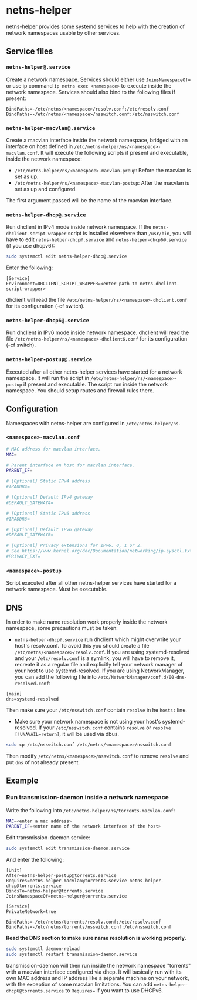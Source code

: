 netns-helper
==============================

netns-helper provides some systemd services to help with the creation of network namespaces usable by other services.

## Service files

### `netns-helper@.service`

Create a network namespace. Services should either use `JoinsNamespaceOf=` or use ip command `ip netns exec <namespace>` to execute inside the network namespace. Services should also bind to the following files if present:

```
BindPaths=-/etc/netns/<namespace>/resolv.conf:/etc/resolv.conf
BindPaths=-/etc/netns/<namespace>/nsswitch.conf:/etc/nsswitch.conf
```

### `netns-helper-macvlan@.service`

Create a macvlan interface inside the network namespace, bridged with an interface on host defined in `/etc/netns-helper/ns/<namespace>-macvlan.conf`. It will execute the following scripts if present and executable, inside the network namespace:

* `/etc/netns-helper/ns/<namespace>-macvlan-preup`: Before the macvlan is set as up.
* `/etc/netns-helper/ns/<namespace>-macvlan-postup`: After the macvlan is set as up and configured.

The first argument passed will be the name of the macvlan interface.

### `netns-helper-dhcp@.service`

Run dhclient in IPv4 mode inside network namespace. If the `netns-dhclient-script-wrapper` script is installed elsewhere than `/usr/bin`, you will have to edit `netns-helper-dhcp@.service` and `netns-helper-dhcp6@.service` (if you use dhcpv6):

```sh
sudo systemctl edit netns-helper-dhcp@.service
```

Enter the following:
```
[Service]
Environment=DHCLIENT_SCRIPT_WRAPPER=<enter path to netns-dhclient-script-wrapper>
```

dhclient will read the file `/etc/netns-helper/ns/<namespace>-dhclient.conf` for its configuration (-cf switch).

### `netns-helper-dhcp6@.service`

Run dhclient in IPv6 mode inside network namespace. dhclient will read the file `/etc/netns-helper/ns/<namespace>-dhclient6.conf` for its configuration (-cf switch).

### `netns-helper-postup@.service`

Executed after all other netns-helper services have started for a network namespace. It will run the script in `/etc/netns-helper/ns/<namespace>-postup` if present and executable. The script run inside the network namespace. You should setup routes and firewall rules there.

## Configuration

Namespaces with netns-helper are configured in `/etc/netns-helper/ns`.

### `<namespace>-macvlan.conf`

```sh
# MAC address for macvlan interface.
MAC=

# Parent interface on host for macvlan interface.
PARENT_IF=

# [Optional] Static IPv4 address
#IPADDR4=

# [Optional] Default IPv4 gateway
#DEFAULT_GATEWAY4=

# [Optional] Static IPv6 address
#IPADDR6=

# [Optional] Default IPv6 gateway
#DEFAULT_GATEWAY6=

# [Optional] Privacy extensions for IPv6. 0, 1 or 2.
# See https://www.kernel.org/doc/Documentation/networking/ip-sysctl.txt `use_tempaddr`.
#PRIVACY_EXT=
```

### `<namespace>-postup`

Script executed after all other netns-helper services have started for a network namespace. Must be executable.

## DNS

In order to make name resolution work properly inside the network namespace, some precautions must be taken:

* `netns-helper-dhcp@.service` run dhclient which might overwrite your host's resolv.conf. To avoid this you should create a file `/etc/netns/<namespace>/resolv.conf`. If you are using systemd-resolved and your `/etc/resolv.conf` is a symlink, you will have to remove it, recreate it as a regular file and explicitly tell your network manager of your host to use systemd-resolved. If you are using NetworkManager, you can add the following file into `/etc/NetworkManager/conf.d/00-dns-resolved.conf`:

```
[main]
dns=systemd-resolved
```

Then make sure your `/etc/nsswitch.conf` contain `resolve` in he `hosts:` line.

* Make sure your network namespace is not using your host's systemd-resolved. If your `/etc/nsswitch.conf` contains `resolve` or `resolve [!UNAVAIL=return]`, it will be used via dbus.

```sh
sudo cp /etc/nsswitch.conf /etc/netns/<namespace>/nsswitch.conf
```

Then modify `/etc/netns/<namespace>/nsswitch.conf` to remove `resolve` and put `dns` of not already present.

## Example

### Run transmission-daemon inside a network namespace

Write the following into `/etc/netns-helper/ns/torrents-macvlan.conf`:

```sh
MAC=<enter a mac address>
PARENT_IF=<enter name of the network interface of the host>
```

Edit transmission-daemon service:

```sh
sudo systemctl edit transmission-daemon.service
```

And enter the following:

```
[Unit]
After=netns-helper-postup@torrents.service
Requires=netns-helper-macvlan@torrents.service netns-helper-dhcp@torrents.service
BindsTo=netns-helper@torrents.service
JoinsNamespaceOf=netns-helper@torrents.service

[Service]
PrivateNetwork=true

BindPaths=-/etc/netns/torrents/resolv.conf:/etc/resolv.conf
BindPaths=-/etc/netns/torrents/nsswitch.conf:/etc/nsswitch.conf
```

**Read the DNS section to make sure name resolution is working properly.**

```sh
sudo systemctl daemon-reload
sudo systemctl restart transmission-daemon.service
```

transmission-daemon will then run inside the network namespace "torrents" with a macvlan interface configured via dhcp. It will basically run with its own MAC address and IP address like a separate machine on your network, with the exception of some macvlan limitations. You can add `netns-helper-dhcp6@torrents.service` to `Requires=` if you want to use DHCPv6.

